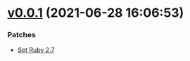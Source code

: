 # [v0.0.1](https://github.com/Muriel-Salvan/secret_string/compare/...v0.0.1) (2021-06-28 16:06:53)

### Patches

* [Set Ruby 2.7](https://github.com/Muriel-Salvan/secret_string/commit/8c641d864d8c951fd6a40f36a614a070b66630b8)
